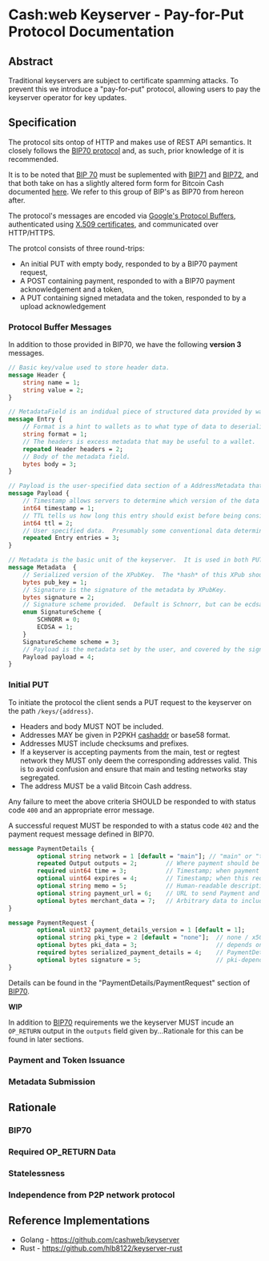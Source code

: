 # Cash:web Keyserver - Pay-for-Put Protocol Documentation

## Abstract

Traditional keyservers are subject to certificate spamming attacks. To prevent this we introduce a "pay-for-put" protocol, allowing users to pay the keyserver operator for key updates.

## Specification

The protocol sits ontop of HTTP and makes use of REST API semantics. It closely follows the [BIP70 protocol](https://github.com/bitcoin/bips/blob/master/bip-0070.mediawiki) and, as such, prior knowledge of it is recommended.

It is to be noted that [BIP 70](https://github.com/bitcoin/bips/blob/master/bip-0070.mediawiki) must be suplemented with [BIP71](https://github.com/bitcoin/bips/blob/master/bip-0071.mediawiki) and [BIP72](https://github.com/bitcoin/bips/blob/master/bip-0072.mediawiki), and that both take on has a slightly altered form form for Bitcoin Cash documented [here](https://lists.linuxfoundation.org/pipermail/bitcoin-ml/2017-August/000177.html). We refer to this group of BIP's as BIP70 from hereon after.

The protocol's messages are encoded via [Google's Protocol Buffers](https://developers.google.com/protocol-buffers), authenticated using [X.509 certificates](https://tools.ietf.org/html/rfc5280), and communicated over HTTP/HTTPS.

The protcol consists of three round-trips:
* An initial PUT with empty body, responded to by a BIP70 payment request,
* A POST containing payment, responded to with a BIP70 payment acknowledgement and a token,
* A PUT containing signed metadata and the token, responded to by a upload acknowledgement

### Protocol Buffer Messages

In addition to those provided in BIP70, we have the following **version 3** messages.

```protobuf
// Basic key/value used to store header data.
message Header {
    string name = 1;
    string value = 2;
}

// MetadataField is an indidual piece of structured data provided by wallet authors.
message Entry {
    // Format is a hint to wallets as to what type of data to deserialize from the metadata field.
    string format = 1;
    // The headers is excess metadata that may be useful to a wallet.
    repeated Header headers = 2;
    // Body of the metadata field.
    bytes body = 3;
}

// Payload is the user-specified data section of a AddressMetadata that is covered by the users signature.
message Payload {
    // Timestamp allows servers to determine which version of the data is the most recent.
    int64 timestamp = 1;
    // TTL tells us how long this entry should exist before being considered invalid.
    int64 ttl = 2;
    // User specified data.  Presumably some conventional data determined by wallet authors.
    repeated Entry entries = 3;
}

// Metadata is the basic unit of the keyserver.  It is used in both PUT and GET requests.
message Metadata  {
    // Serialized version of the XPubKey.  The *hash* of this XPub should correspond to the `key` in the kv store.
    bytes pub_key = 1;
    // Signature is the signature of the metadata by XPubKey.
    bytes signature = 2;
    // Signature scheme provided.  Default is Schnorr, but can be ecdsa.
    enum SignatureScheme {
        SCHNORR = 0;
        ECDSA = 1;
    }
    SignatureScheme scheme = 3;
    // Payload is the metadata set by the user, and covered by the signature.
    Payload payload = 4;
}
```

### Initial PUT

To initiate the protocol the client sends a PUT request to the keyserver on the path `/keys/{address}`. 

* Headers and body MUST NOT be included.
* Addresses MAY be given in P2PKH [cashaddr](https://www.bitcoincash.org/spec/cashaddr.html) or base58 format.
* Addresses MUST include checksums and prefixes.
* If a keyserver is accepting payments from the main, test or regtest network they MUST only deem the corresponding addresses valid. This is to avoid confusion and ensure that main and testing networks stay segregated.
* The address MUST be a valid Bitcoin Cash address.

Any failure to meet the above criteria SHOULD be responded to with status code `400` and an appropriate error message.

A successful request MUST be responded to with a status code `402` and the payment request message defined in BIP70.

```protobuf
message PaymentDetails {
        optional string network = 1 [default = "main"]; // "main" or "test"
        repeated Output outputs = 2;        // Where payment should be sent
        required uint64 time = 3;           // Timestamp; when payment request created
        optional uint64 expires = 4;        // Timestamp; when this request should be considered invalid
        optional string memo = 5;           // Human-readable description of request for the customer
        optional string payment_url = 6;    // URL to send Payment and get PaymentACK
        optional bytes merchant_data = 7;   // Arbitrary data to include in the Payment message
}

message PaymentRequest {
        optional uint32 payment_details_version = 1 [default = 1];
        optional string pki_type = 2 [default = "none"];  // none / x509+sha256 / x509+sha1
        optional bytes pki_data = 3;                      // depends on pki_type
        required bytes serialized_payment_details = 4;    // PaymentDetails
        optional bytes signature = 5;                     // pki-dependent signature
}
```

Details can be found in the "PaymentDetails/PaymentRequest" section of [BIP70](https://github.com/bitcoin/bips/blob/master/bip-0070.mediawiki).

**WIP**

In addition to [BIP70](https://github.com/bitcoin/bips/blob/master/bip-0070.mediawiki) requirements we the keyserver MUST incude an `OP_RETURN` output in the `outputs` field given by...Rationale for this can be found in later sections.

### Payment and Token Issuance

### Metadata Submission

## Rationale

### BIP70

### Required OP_RETURN Data

### Statelessness

### Independence from P2P network protocol

## Reference Implementations

* Golang - https://github.com/cashweb/keyserver
* Rust - https://github.com/hlb8122/keyserver-rust
